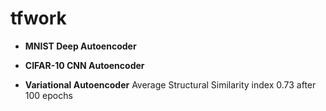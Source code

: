 # tfwork
- **MNIST Deep Autoencoder**

- **CIFAR-10 CNN Autoencoder**

- **Variational Autoencoder** Average Structural Similarity index 0.73 after 100 epochs


